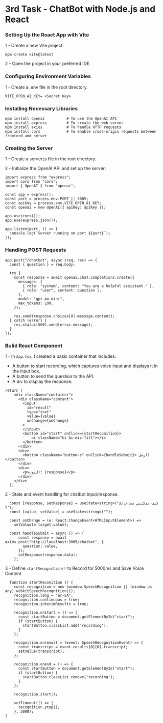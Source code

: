 # 3rd Task - ChatBot with Node.js and React

### Setting Up the React App with Vite
1 - Create a new Vite project:
  ```
  npm create vite@latest
  ```
2 - Open the project in your preferred IDE.

### Configuring Environment Variables
 1 - Create a .env file in the root directory.
  ```
  VITE_OPEN_AI_KEY= <Secret Key>
  ```
### Installing Necessary Libraries
```
npm install openai          # To use the OpenAI API
npm install express         # To create the web server
npm install axios           # To handle HTTP requests
npm install cors            # To enable cross-origin requests between frontend and server
```
### Creating the Server
1 - Create a server.js file in the root directory.

2 - Initialize the OpenAI API and set up the server:
```
import express from "express";
import cors from "cors";
import { OpenAI } from "openai";

const app = express();
const port = process.env.PORT || 3005;
const apiKey = process.env.VITE_OPEN_AI_KEY;
const openai = new OpenAI({ apiKey: apiKey });

app.use(cors());
app.use(express.json());

app.listen(port, () => {
  console.log(`Server running on port ${port}`);
});
```
### Handling POST Requests
```
app.post("/chatbot", async (req, res) => {
  const { question } = req.body;

  try {
    const response = await openai.chat.completions.create({
      messages: [
        { role: "system", content: "You are a helpful assistant." },
        { role: "user", content: question },
      ],
      model: "gpt-4o-mini",
      max_tokens: 100,
    });

    res.send(response.choices[0].message.content);
  } catch (error) {
    res.status(500).send(error.message);
  }
});

```
### Bulid React Component
1 - In `App.tsx`, I created a basic container that includes:
  * A button to start recording, which captures voice input and displays it in the input box.
  * A button to send the question to the API.
  * A div to display the response.
```
return (
    <div className="container">
      <div className="content">
        <input
          id="result"
          type="text"
          value={value}
          onChange={onChange}
        >
        </input>
        <button id="start" onClick={startReconition}>
            <i className="bi bi-mic-fill"></i>
        </button>
      </div>
      <div>
        <button className="button-s" onClick={handleSubmit}> أرسل!</button>
      </div>
      <div>
        <p>البوت: {response}</p>
      </div>
    </div>
  );
```
2 - State and event handling for chatbot input/response.
```
  const [response, setResponse] = useState<string>("كيف يمكنني مساعدتك ؟");
  const [value, setValue] = useState<string>("");

  const onChange = (e: React.ChangeEvent<HTMLInputElement>) =>
    setValue(e.target.value);

  const handleSubmit = async () => {
      const response = await axios.post("http://localhost:3005/chatbot", {
        question: value,
      });
      setResponse(response.data);
    };
```
3 - Define `startRecognition()` to Record for 5000ms and Save Voice Content
```
  function startReconition () {
    const recognition = new (window.SpeechRecognition || (window as any).webkitSpeechRecognition)();
    recognition.lang = "ar-SA";
    recognition.continuous = true;
    recognition.interimResults = true;

    recognition.onstart = () => {
      const startButton = document.getElementById("start");
      if (startButton) {
        startButton.classList.add('recording');
      }
    };

    recognition.onresult = (event: SpeechRecognitionEvent) => {
      const transcript = event.results[0][0].transcript;
      setValue(transcript);
    };

    recognition.onend = () => {
      const startButton = document.getElementById("start");
      if (startButton) {
        startButton.classList.remove('recording');
      }
    };

    recognition.start();

    setTimeout(() => {
      recognition.stop();
    }, 5000);
}
```

